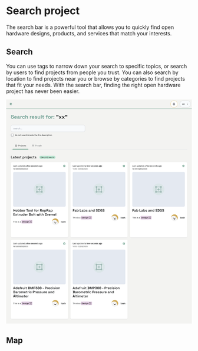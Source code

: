 # Search project
The search bar is a powerful tool that allows you to quickly find open hardware designs, products, and services that match your interests. 

## Search
You can use tags to narrow down your search to specific topics, or search by users to find projects from people you trust. You can also search by location to find projects near you or browse by categories to find projects that fit your needs. With the search bar, finding the right open hardware project has never been easier.

![Contribution rejected](../../_media/user-manual/screenshot_ru/search.png)


## Map 


